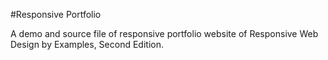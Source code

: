 #Responsive Portfolio

A demo and source file of responsive portfolio website of Responsive Web Design by Examples, Second Edition. 
